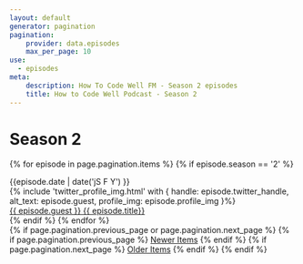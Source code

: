 ```yaml
---
layout: default
generator: pagination
pagination:
    provider: data.episodes
    max_per_page: 10
use:
  - episodes
meta:
    description: How To Code Well FM - Season 2 episodes
    title: How to Code Well Podcast - Season 2
---
```

# Season 2

{% for episode in page.pagination.items %}
{% if episode.season == '2' %}
<div class="wrapper">
  <div class="box text">{{episode.date | date('jS F Y') }}</div>
      <div class="box">
         {% include 'twitter_profile_img.html' with { handle: episode.twitter_handle, alt_text: episode.guest, profile_img: episode.profile_img }%}
       </div>
   <div class="box text"><a href="{{episode.url}}">{{ episode.guest }} {{ episode.title}}</a></div>
</div>
{% endif %}
{% endfor %}

<nav>
{% if page.pagination.previous_page or page.pagination.next_page %}
    {% if page.pagination.previous_page %}
        <a href="{{ site.url }}{{ page.pagination.previous_page.url }}">Newer Items</a>
    {% endif %}
    {% if page.pagination.next_page %}
        <a href="{{ site.url }}{{ page.pagination.next_page.url }}">Older Items</a>
    {% endif %}
{% endif %}
</nav>



